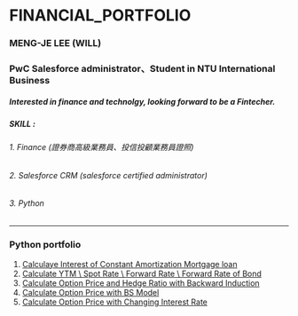 # FINANCIAL_PORTFOLIO
### MENG-JE LEE (WILL)
### PwC Salesforce administrator、Student in NTU International Business
##### Interested in finance and technolgy, looking forward to be a Fintecher.
##### SKILL :
###### 1. Finance (證券商高級業務員、投信投顧業務員證照)
###### 2. Salesforce CRM (salesforce certified administrator)
###### 3. Python
*******
### Python portfolio

1.  [Calculaye Interest of Constant Amortization Mortgage loan][] 
2.  [Calculate YTM \ Spot Rate \ Forward Rate \ Forward Rate of Bond][] 
3.  [Calculate Option Price and Hedge Ratio with Backward Induction][] 
4.  [Calculate Option Price with BS Model][] 
5.  [Calculate Option Price with Changing Interest Rate][] 

  [Calculaye Interest of Constant Amortization Mortgage loan]:  https://github.com/mengjelee/FINANCIAL_PORTFOLIO/tree/master/Basic/%E6%9C%AC%E9%87%91%E5%B9%B3%E5%9D%87%E6%94%A4%E9%82%84%E6%B3%95%E8%A9%A6%E7%AE%97%E5%88%A9%E6%81%AF  "Calculaye Interest of Constant Amortization Mortgage loan"
  [Calculate YTM \ Spot Rate \ Forward Rate \ Forward Rate of Bond]:  https://github.com/mengjelee/FINANCIAL_PORTFOLIO/tree/master/Basic/%E5%82%B5%E5%88%B8%20YTM%20%E3%80%81Spot%20Rate%20%20%E3%80%81Forward%20Rate  "Calculate YTM \ Spot Rate \ Forward Rate \ Forward Rate of Bond"
    [Calculate Option Price and Hedge Ratio with Backward Induction]: https://github.com/mengjelee/FINANCIAL_PORTFOLIO/tree/master/Basic/backward%20induction%E8%A8%88%E7%AE%97option%E5%83%B9%E6%A0%BC%E5%8F%8Ahedge%20ratio  "Calculate Option Price and Hedge Ratio with Backward Induction"
  [Calculate Option Price with BS Model]:  https://github.com/mengjelee/FINANCIAL_PORTFOLIO/tree/master/Basic/Calculate%20Price%20of%20European%20Put%20and%20Call%20Option "Calculate Option Price with BS Model"
  [Calculate Option Price with Changing Interest Rate]: https://github.com/mengjelee/FINANCIAL_PORTFOLIO/tree/master/Basic/Calculate%20Option%20Price%20with%20Changing%20Interest%20Rate  "Calculate Option Price with Changing Interest Rate"

